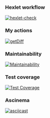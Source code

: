 ### Hexlet workflow
[![hexlet-check](https://github.com/Sverxsro4nik/frontend-project-lvl2/actions/workflows/hexlet-check.yml/badge.svg)](https://github.com/Sverxsro4nik/frontend-project-lvl2/actions/workflows/hexlet-check.yml)

### My actions
[![getDiff](https://github.com/Sverxsro4nik/frontend-project-lvl2/actions/workflows/main.yml/badge.svg)](https://github.com/Sverxsro4nik/frontend-project-lvl2/actions/workflows/main.yml)

### Maintainability
[![Maintainability](https://api.codeclimate.com/v1/badges/a41fb329eb56b805df1b/maintainability)](https://codeclimate.com/github/Sverxsro4nik/frontend-project-lvl2/maintainability)

### Test coverage
[![Test Coverage](https://api.codeclimate.com/v1/badges/a41fb329eb56b805df1b/test_coverage)](https://codeclimate.com/github/Sverxsro4nik/frontend-project-lvl2/test_coverage)

### Ascinema
[![asciicast](https://asciinema.org/a/CpkAFzBZ2CzK2IHs02UOZtkDh.svg)](https://asciinema.org/a/CpkAFzBZ2CzK2IHs02UOZtkDh)